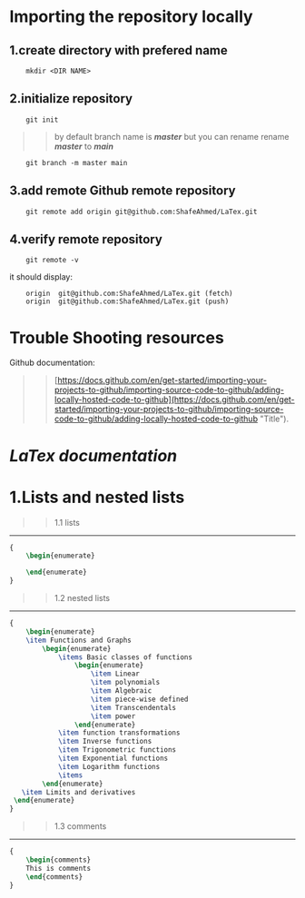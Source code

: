 Importing the repository locally
========================
1.create directory with prefered name
-----------------------
```
    mkdir <DIR NAME>
```
2.initialize repository
----------------
```
    git init
```
>>by default branch name is ***master*** but you can rename
rename ***master*** to ***main***
```
    git branch -m master main
```

3.add remote Github remote repository
--------------------------
```
    git remote add origin git@github.com:ShafeAhmed/LaTex.git
```
4.verify remote repository
-------------------------
```
    git remote -v
```
it should display:
```
    origin	git@github.com:ShafeAhmed/LaTex.git (fetch)
    origin	git@github.com:ShafeAhmed/LaTex.git (push)
```
Trouble Shooting resources
=================================
Github documentation:
>>[https://docs.github.com/en/get-started/importing-your-projects-to-github/importing-source-code-to-github/adding-locally-hosted-code-to-github](https://docs.github.com/en/get-started/importing-your-projects-to-github/importing-source-code-to-github/adding-locally-hosted-code-to-github "Title").




***LaTex documentation***
===============================

1.Lists and nested lists
===================
>>1.1 lists
-------

```LaTex
{
    \begin{enumerate}

    \end{enumerate}
}
```

>>1.2 nested lists
----------

```LaTex
{
    \begin{enumerate}
    \item Functions and Graphs
        \begin{enumerate}
            \items Basic classes of functions
                \begin{enumerate}
                    \item Linear
                    \item polynomials
                    \item Algebraic
                    \item piece-wise defined
                    \item Transcendentals
                    \item power
                \end{enumerate}
            \item function transformations
            \item Inverse functions
            \item Trigonometric functions
            \item Exponential functions
            \item Logarithm functions
            \items
        \end{enumerate}
   \item Limits and derivatives
 \end{enumerate}
}
```

>>1.3 comments
---------

```LaTex
{
    \begin{comments}
    This is comments
    \end{comments}
}
```
